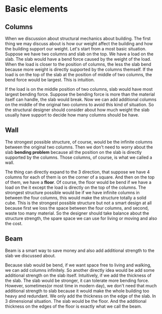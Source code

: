 # Basic elements
## Columns
When we discussion about structural mechanics about building. The first thing we may discuss about is how our weight affect the building and how the building support our weight. Let's start from a most basic situation. Suppose we have two columns and slab on the top. We have a load on the slab. The slab would have a bend force caused by the weight of the load. When the load is closer to the position of columns, the less the slab bend because more weight is directly supported by the columns themself. If the load is on the top of the slab at the position of middle of two columns, the bend force would be largest. This is intuition.

If the load is on the middle position of two columns, slab would have most largest bending force. Suppose the bending force is more than the material itself can handle, the slab would break. Now we can add additional columns on the middle of the original two columns to avoid this kind of situation. So the structural designer should consider about how much weight the slab usually have support to decide how many columns should be have.

## Wall
The strongest possible structure, of course, would be the infinite columns between the original two columns. Then we don't need to worry about the slab **bending problem** because all the position on the slab is directly supported by the columns. Those columns, of course, is what we called a wall.

The thing can directly expand to the 3 direction, that suppose we have 4 columns for each of them is on the corner of a square. And then on the top of them, we have a **floor**. Of course, the floor would be bend if we have a load on the it except the load is directly on the top of the columns. The strongest structure possible would be if we have infinite columns in between the four columns, this would make the structure totally a solid cube. This is the strongest possible structure but not a smart design at all because first we loss the space between the four columns, and second, waste too many material. So the designer should take balance about the structure strength, the spare space we can use for living or moving and also the cost.

## Beam
Beam is a smart way to save money and also add additional strength to the slab we discussed about. 

Because slab would be bend, if we want space free to living and walking, we can add columns infinitely. So another directly idea would be add some additional strength on the slab itself. Intuitively, if we add the thickness of the slab. The slab would be stronger, it can tolerate more bending force. However, sometimes(or most time in modern day), we don't need that much additional strength to slab because it would make the whole building too heavy and redundant. We only add the thickness on the edge of the slab. In 3 dimensional situation. The slab would be the floor. And the additional thickness on the edges of the floor is exactly what we call the beam.
